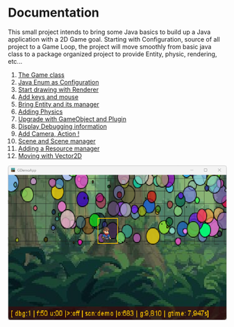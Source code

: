 # Documentation

This small project intends to bring some Java basics to build up a Java application with a 2D Game goal.
Starting with Configuration, source of all project to a Game Loop, the project will move smoothly from basic java class
to a package organized project to provide Entity, physic, rendering, etc...

1. [The Game class](chapter-01-the_game_class.md)
2. [Java Enum as Configuration](chapter-02-java_enum_as_configuration.md)
3. [Start drawing with Renderer](chapter-03-start_drawing_with_renderer.md)
4. [Add keys and mouse](chapter-04-add_keys_and_mouse.md)
5. [Bring Entity and its manager](chapter-05-bring_entity_and_its_manager.md)
6. [Adding Physics](chapter-06-add_physic.md)
7. [Upgrade with GameObject and Plugin](chapter-07-upgrade_with_gameobject_and_plugin.md)
8. [Display Debugging information](chapter-08-display_debugging_layer.md)
9. [Add Camera, Action !](chapter-09-add_camera_action.md)
10. [Scene and Scene manager](chapter-10-adding_scene_and_scenemanager.md)
11. [Adding a Resource manager](chapter-11-add_a_resource_manager.md)
12. [Moving with Vector2D](chapter-12-moving_with_vector2D.md)

![The latest chapter's screenshot:  Adding Scenes and their manager](illustrations/figure-adding_scene_and_manager.png "The latest chapter's screenshot:  Adding Scenes and their manager")

